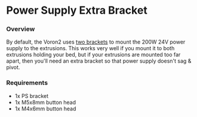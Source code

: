 # Power Supply Extra Bracket

### Overview

By default, the Voron2 uses 
[two brackets](PS-Extra-Bracket.stl)
to mount the 200W 24V power supply to the extrusions.  This works very well
if you mount it to both extrusions holding your bed, but if your extrusions are
mounted too far apart, then you'll need an extra bracket so that power supply
doesn't sag & pivot.

### Requirements

 * 1x PS bracket
 * 1x M5x8mm button head
 * 1x M4x6mm button head
